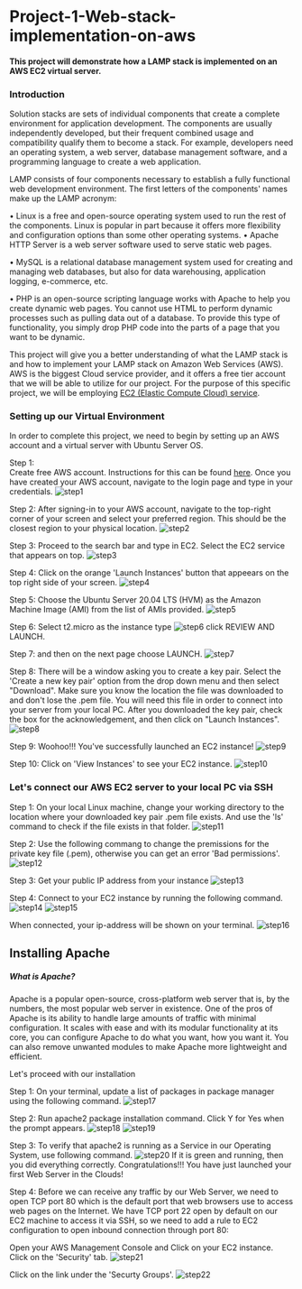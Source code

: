 # Project-1-Web-stack-implementation-on-aws

#### This project will demonstrate how a LAMP stack is implemented on an AWS EC2 virtual server.

### Introduction

Solution stacks are sets of individual components that create a complete environment for application development. The components are usually independently developed, but their frequent combined usage and compatibility qualify them to become a stack. For example, developers need an operating system, a web server, database management software, and a programming language to create a web application. 

LAMP consists of four components necessary to establish a fully functional web development environment. The first letters of the components' names make up the LAMP acronym:

   •	Linux is a free and open-source operating system used to run the rest of the components. Linux is popular in part because it offers more flexibility and configuration options than some other operating systems.
   •	Apache HTTP Server is a web server software used to serve static web pages.

   •	MySQL is a relational database management system used for creating and managing web databases, but also for data warehousing, application logging, e-commerce, etc.

   •	PHP is an open-source scripting language works with Apache to help you create dynamic web pages. You cannot use HTML to perform dynamic processes such as pulling data out of a database. To provide this type of functionality, you simply drop PHP code into the parts of a page that you want to be dynamic. 

This project will give you a better understanding of what the LAMP stack is and how to implement your LAMP stack on Amazon Web Services (AWS). AWS is the biggest Cloud service provider, and it offers a free tier account that we will be able to utilize for our project. For the purpose of this specific project, we will be employing [EC2 (Elastic Compute Cloud) service](https://aws.amazon.com/ec2/?nc2=h_ql_prod_cp_ec2).

### Setting up our Virtual Environment

In order to complete this project, we need to begin by setting up an AWS account and a virtual server with Ubuntu Server OS. 

Step 1:  
Create free AWS account. Instructions for this can be found [here](https://aws.amazon.com/premiumsupport/knowledge-center/create-and-activate-aws-account/). Once you have created your AWS account, navigate to the login page and type in your credentials.
![step1](https://user-images.githubusercontent.com/91766546/155464784-d05cdd49-bd8e-44cd-a7f2-375be234f08c.png)

Step 2: 
After signing-in to your AWS account, navigate to the top-right corner of your screen and select your preferred region. This should be the closest region to your physical location.
![step2](https://user-images.githubusercontent.com/91766546/155465696-7db8eb54-0b61-4650-ba9b-1d72fbe6a2a3.png)

Step 3:
Proceed to the search bar and type in EC2. Select the EC2 service that appears on top.
![step3](https://user-images.githubusercontent.com/91766546/155465963-bc4692d7-dd76-4671-8bf5-539ec429df81.png)

Step 4:
Click on the orange 'Launch Instances' button that appeears on the top right side of your screen.
![step4](https://user-images.githubusercontent.com/91766546/155466281-6f017c25-a13b-4ed7-ab75-359fe66e4a28.png)

Step 5:
Choose the Ubuntu Server 20.04 LTS (HVM) as the Amazon Machine Image (AMI) from the list of AMIs provided. 
![step5](https://user-images.githubusercontent.com/91766546/155466520-587e7761-c42e-4e69-944e-17889cb7e67e.png)

Step 6:
Select t2.micro as the instance type
![step6](https://user-images.githubusercontent.com/91766546/155466629-4cb51271-8c9f-4d8f-bab1-5b1122854e55.png)
click REVIEW AND LAUNCH.

Step 7:
and then on the next page choose LAUNCH.
![step7](https://user-images.githubusercontent.com/91766546/155466863-53cbbfff-96ac-4ce4-beb3-d252ebefeb4b.png)

Step 8:
There will be a window asking you to create a key pair. Select the 'Create a new key pair' option from the drop down menu and then select "Download". Make sure you know the location the file was downloaded to and don't lose the .pem file. You will need this file in order to connect into your server from your local PC. After you downloaded the key pair, check the box for the acknowledgement, and then click on "Launch Instances".
![step8](https://user-images.githubusercontent.com/91766546/155467313-064c49ff-925a-4981-8f65-2fc18bae114a.png)

Step 9:
Woohoo!!! You've successfully launched an EC2 instance! 
![step9](https://user-images.githubusercontent.com/91766546/155467506-76e1fe69-e888-4394-bdab-b12cb3fd675a.png)

Step 10:
Click on 'View Instances' to see your EC2 instance.
![step10](https://user-images.githubusercontent.com/91766546/155467923-c75aee26-436b-4b91-be39-6e41e0ae17f7.png)

### Let's connect our AWS EC2 server to your local PC via SSH

Step 1:
On your local Linux machine, change your working directory to the location where your downloaded key pair .pem file exists. 
And use the 'ls' command to check if the file exists in that folder.
![step11](https://user-images.githubusercontent.com/91766546/155468644-c2e6e376-61fa-4404-b22b-36f1e420a321.png)

Step 2:
Use the following commang to change the premissions for the private key file (.pem), otherwise you can get an error 'Bad permissions'.
![step12](https://user-images.githubusercontent.com/91766546/155468937-57c37275-ca8e-41ef-a7d2-4d7976d24938.png)

Step 3:
Get your public IP address from your instance
![step13](https://user-images.githubusercontent.com/91766546/155469264-77680e47-94ff-4aa5-9ea2-4aca85ffee4f.png)

Step 4:
Connect to your EC2 instance by running the following command.
![step14](https://user-images.githubusercontent.com/91766546/155469328-97582ec5-b365-4e73-afd5-cd2cad9640ae.png)
![step15](https://user-images.githubusercontent.com/91766546/155469524-b58b041b-3366-4eaf-9adf-cb99633c29b5.png)

When connected, your ip-address will be shown on your terminal.
![step16](https://user-images.githubusercontent.com/91766546/155469556-bdb0ba33-ef4c-4dc7-915e-2295bdae648a.png)

## Installing Apache 

##### What is Apache?

Apache is a popular open-source, cross-platform web server that is, by the numbers, the most popular web server in existence. One of the pros of Apache is its ability to handle large amounts of traffic with minimal configuration. It scales with ease and with its modular functionality at its core, you can configure Apache to do what you want, how you want it. You can also remove unwanted modules to make Apache more lightweight and efficient.

Let's proceed with our installation

Step 1:
On your terminal, update a list of packages in package manager using the following command.
![step17](https://user-images.githubusercontent.com/91766546/155471051-08cc3dce-b4a3-493f-9c1a-b79683d552ec.png)

Step 2:
Run apache2 package installation command. Click Y for Yes when the prompt appears.
![step18](https://user-images.githubusercontent.com/91766546/155471117-fa89e28a-47f2-4f1d-8724-ec8a77199f45.png)
![step19](https://user-images.githubusercontent.com/91766546/155471319-4f1fe8c6-cae6-49e3-8d42-4fc575d48078.png)

Step 3:
To verify that apache2 is running as a Service in our Operating System, use following command.
![step20](https://user-images.githubusercontent.com/91766546/155471425-c3dfbaff-f9ac-4ce4-82fe-9132fc37b2ba.png)
If it is green and running, then you did everything correctly. Congratulations!!! You have just launched your first Web Server in the Clouds!

Step 4:
Before we can receive any traffic by our Web Server, we need to open TCP port 80 which is the default port that web browsers use to access web pages on the Internet. We have TCP port 22 open by default on our EC2 machine to access it via SSH, so we need to add a rule to EC2 configuration to open inbound connection through port 80:

Open your AWS Management Console and Click on your EC2 instance. Click on the 'Security' tab.
![step21](https://user-images.githubusercontent.com/91766546/155471913-65b8e592-f91c-4085-8d09-f410b8694a2b.png)

Click on the link under the 'Securty Groups'.
![step22](https://user-images.githubusercontent.com/91766546/155472624-d79fdc64-6ec9-467d-bf57-33ebc2687c23.png)
















